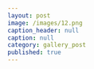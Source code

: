 ```yaml
---
layout: post
image: /images/12.png
caption_header: null
caption: null
category: gallery_post
published: true
---
```


